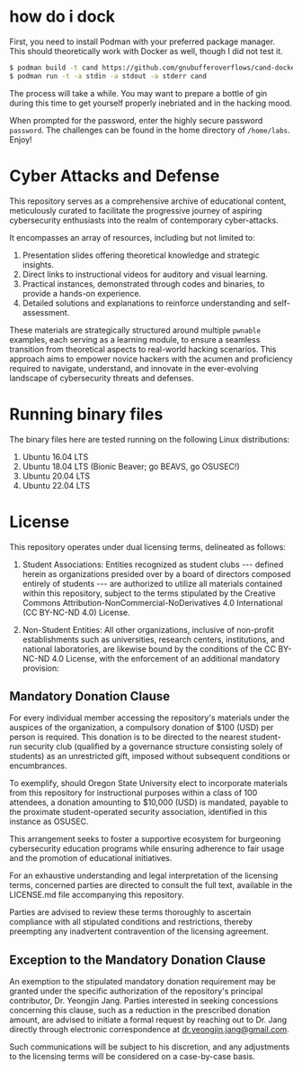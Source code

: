 # how do i dock

First, you need to install Podman with your preferred package manager. This should theoretically work with Docker as well, though I did not test it.

```bash
$ podman build -t cand https://github.com/gnubufferoverflows/cand-docker.git
$ podman run -t -a stdin -a stdout -a stderr cand
```

The process will take a while. You may want to prepare a bottle of gin during this time to get yourself properly inebriated and in the hacking mood.

When prompted for the password, enter the highly secure password `password`. The challenges can be found in the home directory of `/home/labs`. Enjoy!

# Cyber Attacks and Defense

This repository serves as a comprehensive archive of educational content,
meticulously curated to facilitate the progressive journey of
aspiring cybersecurity enthusiasts into the realm of
contemporary cyber-attacks.

It encompasses an array of resources, including but not limited to:

1. Presentation slides offering theoretical knowledge and strategic insights.
2. Direct links to instructional videos for auditory and visual learning.
3. Practical instances, demonstrated through codes and binaries, to provide a hands-on experience.
4. Detailed solutions and explanations to reinforce understanding and self-assessment.

These materials are strategically structured around multiple `pwnable` examples,
each serving as a learning module, to ensure a seamless transition from
theoretical aspects to real-world hacking scenarios.
This approach aims to empower novice hackers with the acumen and
proficiency required to navigate, understand, and innovate in
the ever-evolving landscape of cybersecurity threats and defenses.

# Running binary files

The binary files here are tested running on the following Linux distributions:

1. Ubuntu 16.04 LTS
2. Ubuntu 18.04 LTS (Bionic Beaver; go BEAVS, go OSUSEC!)
3. Ubuntu 20.04 LTS
4. Ubuntu 22.04 LTS

# License
This repository operates under dual licensing terms, delineated as follows:

1. Student Associations:
Entities recognized as student clubs --- defined herein as organizations
presided over by a board of directors composed entirely of students ---
are authorized to utilize all materials contained within this repository,
subject to the terms stipulated by
the Creative Commons Attribution-NonCommercial-NoDerivatives 4.0 International
(CC BY-NC-ND 4.0) License.

2. Non-Student Entities:
All other organizations, inclusive of non-profit establishments such as
universities, research centers, institutions, and national laboratories,
are likewise bound by the conditions of the CC BY-NC-ND 4.0 License,
with the enforcement of an additional mandatory provision:

## Mandatory Donation Clause

For every individual member accessing the repository's materials under
the auspices of the organization, a compulsory donation of $100 (USD)
per person is required. This donation is to be directed to
the nearest student-run security club
(qualified by a governance structure consisting solely of students)
as an unrestricted gift, imposed without subsequent conditions or encumbrances.

To exemplify, should Oregon State University elect to
incorporate materials from this repository for instructional purposes within
a class of 100 attendees, a donation amounting to $10,000 (USD) is mandated,
payable to the proximate student-operated security association,
identified in this instance as OSUSEC.

This arrangement seeks to foster a supportive ecosystem for
burgeoning cybersecurity education programs while ensuring adherence to
fair usage and the promotion of educational initiatives.

For an exhaustive understanding and legal interpretation of the licensing terms,
concerned parties are directed to consult the full text,
available in the LICENSE.md file accompanying this repository.

Parties are advised to review these terms thoroughly
to ascertain compliance with all stipulated conditions and restrictions,
thereby preempting any inadvertent contravention of the licensing agreement.


## Exception to the Mandatory Donation Clause

An exemption to the stipulated mandatory donation requirement
may be granted under the specific authorization of the repository's
principal contributor, Dr. Yeongjin Jang. Parties interested in seeking
concessions concerning this clause, such as a reduction in the prescribed
donation amount, are advised to initiate a formal request by reaching out to
Dr. Jang directly through electronic correspondence at
dr.yeongjin.jang@gmail.com.

Such communications will be subject to his discretion,
and any adjustments to the licensing terms will be considered on
a case-by-case basis.

